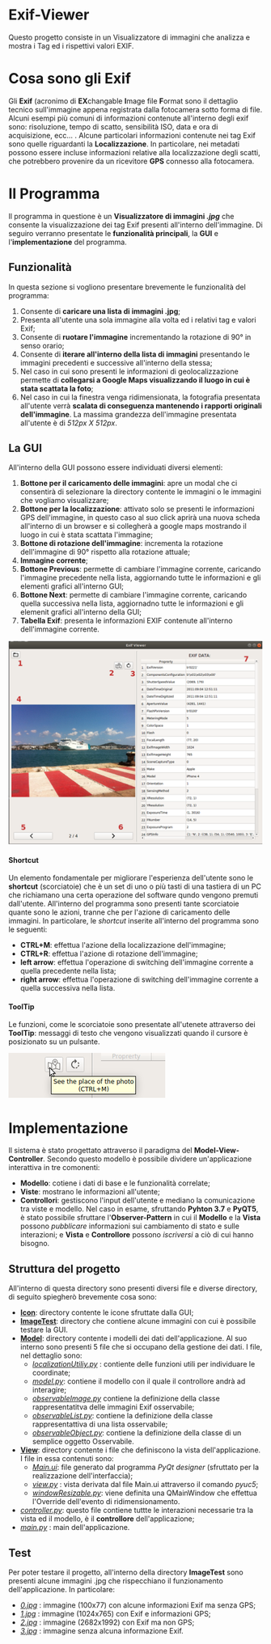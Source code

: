 # Exif-Viewer
Questo progetto consiste in un Visualizzatore di immagini che analizza e mostra i Tag ed i rispettivi valori EXIF.

# Cosa sono gli Exif
Gli **Exif** (acronimo di **EX**changable **I**mage file **F**ormat sono il dettaglio tecnico sull'immagine appena registrata dalla fotocamera sotto forma di file. Alcuni esempi più comuni di informazioni contenute all'interno degli exif sono: risoluzione, tempo di scatto, sensibilità ISO, data e ora di acquisizione, ecc... . 
Alcune particolari informazioni contenute nei tag Exif sono quelle riguardanti la **Localizzazione**. In particolare, nei metadati possono essere incluse informazioni relative alla localizzazione degli scatti, che potrebbero provenire da un ricevitore **GPS** connesso alla fotocamera.

# Il Programma
Il programma in questione è un **Visualizzatore di immagini _.jpg_** che consente la visualizzazione dei tag Exif presenti all'interno dell'immagine. Di seguiro verranno presentate le **funzionalità principali**, la **GUI** e l'**implementazione** del programma.

## Funzionalità
In questa sezione si vogliono presentare brevemente le funzionalità del programma:
1. Consente di **caricare una lista di immagini .jpg**;
2. Presenta all'utente una sola immagine alla volta ed i relativi tag e valori Exif;
3. Consente di **ruotare l'immagine** incrementando la rotazione di 90° in senso orario;
4. Consente di **iterare all'interno della lista di immagini** presentando le immagini precedenti e successive all'interno della stessa;
5. Nel caso in cui sono presenti le informazioni di geolocalizzazione permette di **collegarsi a Google Maps visualizzando il luogo in cui è stata scattata la foto**;
6. Nel caso in cui la finestra venga ridimensionata, la fotografia presentata all'utente verrà **scalata di conseguenza mantenendo i rapporti originali dell'immagine**. La massima grandezza dell'immagine presentata all'utente è di _512px X 512px_.

## La GUI
All'interno della GUI possono essere individuati diversi elementi:
1. **Bottone per il caricamento delle immagini**: apre un modal che ci consentirà di selezionare la directory contente le immagini o le immagini che vogliamo visualizzare;
2. **Bottone per la localizzazione**: attivato solo se presenti le informazioni GPS dell'immagine, in questo caso al suo click aprirà una nuova scheda all'interno di un browser e si collegherà a google maps mostrando il luogo in cui è stata scattata l'immagine; 
3. **Bottone di rotazione dell'immagine**: incrementa la rotazione dell'immagine di 90° rispetto alla rotazione attuale;
4. **Immagine corrente**;
5. **Bottone Previous**: permette di cambiare l'immagine corrente, caricando l'immagine precedente nella lista, aggiornando tutte le informazioni e gli elementi grafici all'interno GUI; 
6. **Bottone Next**: permette di cambiare l'immagine corrente, caricando quella successiva nella lista, aggiornadno tutte le informazioni e gli elemenit grafici all'interno della GUI; 
7. **Tabella Exif**: presenta le informazioni EXIF contenute all'interno dell'immagine corrente.

![Image GUI](https://github.com/cerullosalvatore/Exif-Viewer/blob/master/screen_0.png)

#### Shortcut
Un elemento fondamentale per migliorare l'esperienza dell'utente sono le **shortcut** (scorciatoie) che è un set di uno o più tasti di una tastiera di un PC che richiamano una certa operazione del software qundo vengono premuti dall'utente. 
All'interno del programma sono presenti tante scorciatoie quante sono le azioni, tranne che per l'azione di caricamento delle immagini.
In particolare, le _shortcut_ inserite all'interno del programma sono le seguenti:
* **CTRL+M**: effettua l'azione della localizzazione dell'immagine;
* **CTRL+R**: effettua l'azione di rotazione dell'immagine;
* **left arrow**: effettua l'operazione di switching dell'immagine corrente a quella precedente nella lista;
* **right arrow**: effettua l'operazione di switching dell'immagine corrente a quella successiva nella lista.

#### ToolTip
Le funzioni, come le scorciatoie sono presentate all'utenete attraverso dei **ToolTip**: messaggi di testo che vengono visualizzati quando il cursore è posizionato su un pulsante.

![Image ToolTip](https://github.com/cerullosalvatore/Exif-Viewer/blob/master/screen_2.png)

# Implementazione
Il sistema è stato progettato attraverso il paradigma del **Model-View-Controller**. Secondo questo modello è possibile dividere un'applicazione interattiva in tre comonenti: 
- **Modello**: cotiene i dati di base e le funzionalità correlate;
- **Viste**: mostrano le informazioni all'utente;
- **Controllori**: gestiscono l'input dell'utente e mediano la comunicazione tra viste e modello.
Nel caso in esame, sfruttando **Pyhton 3.7** e **PyQT5**, è stato possibile sfruttare l'**Observer-Pattern** in cui il **Modello** e la **Vista** possono _pubblicare_ informazioni sui cambiamento di stato e sulle interazioni; e **Vista** e **Controllore** possono _iscriversi_ a ciò di cui hanno bisogno.

## Struttura del progetto
All'interno di questa directory sono presenti diversi file e diverse directory, di seguito spiegherò brevemente cosa sono:
* **[Icon](Icon)**: directory contente le icone sfruttate dalla GUI;
* **[ImageTest](ImageTest)**: directory che contiene alcune immagini con cui è possibile testare la GUI.
* **[Model](Model)**: directory contente i modelli dei dati dell'applicazione. Al suo interno sono presenti 5 file che si occupano della gestione dei dati. I file, nel dettaglio sono:
  - _[localizationUtiliy.py](Model/localizationUtility.py)_ : contiente delle funzioni utili per individuare le coordinate;
  - _[model.py](Model/model.py)_: contiene il modello con il quale il controllore andrà ad interagire;
  - _[observableImage.py](Model/observableImage.py)_  contiene la definizione della classe rappresentatitva delle immagini Exif osservabile;
  - _[observableList.py](Model/observableList.py)_: contiene la definizione della classe rappresentattiva di una lista osservabile;
  - _[observableObject.py](Model/observableObject.py)_: contiene la definizione della classe di un semplice oggetto Osservabile.
* **[View](View)**: directory contente i file che definiscono la vista dell'applicazione. I file in essa contenuti sono:
  - _[Main.ui](View/Main.ui)_: file generato dal programma _PyQt designer_ (sfruttato per la realizzazione dell'interfaccia);
  - _[view.py](View/view.py)_ : vista derivata dal file Main.ui attraverso il comando _pyuc5_;
  - _[windowResizable.py](View/windowResizable.py)_: viene definita una QMainWindow che effettua l'Override dell'evento di ridimensionamento.
* _[controller.py](controller.py)_: questo file contiene tuttte le interazioni necessarie tra la vista ed il modello, è il **controllore** dell'applicazione;
* _[main.py](main.py)_ : main dell'applicazione.

## Test
Per poter testare il progetto, all'interno della directory **ImageTest** sono presenti alcune immagini .jpg che rispecchiano il funzionamento dell'applicazione. In particolare:
- _[0.jpg](ImageTest/0.jpg)_ : immagine (100x77) con alcune informazioni Exif ma senza GPS; 
- _[1.jpg](ImageTest/1.jpg)_ : immagine (1024x765) con Exif e informazioni GPS;
- _[2.jpg](ImageTest/2.jpg)_ : immagine (2682x1992) con Exif ma non GPS;
- _[3.jpg](ImageTest/3.jpg)_ : immagine senza alcuna informazione Exif.
